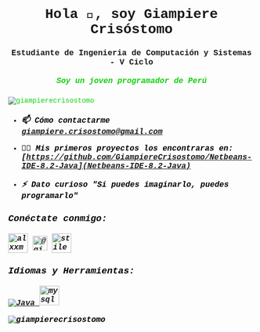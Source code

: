 <font face="Courier New">
<h1 align="center">Hola 👋, soy Giampiere Crisóstomo</h1>

<h3 align="center"> Estudiante de Ingenieria de Computación y Sistemas - V Ciclo

<font color="redlue"> <font size=3> <h5 align="center">Soy un joven programador de Perú </h5></font>

<p align=" izquierda"> <img src="https://komarev.com/ghpvc/?username=giampierecrisostomo&label=Profile%20views&color=0e75b6&style=flat" alt="giampierecrisostomo" /> </p>


<font face="Courier New" color="black"> <font size=3> <h5 align="left"> 

- 📫 Cómo contactarme *giampiere.crisostomo@gmail.com*
 
- 👨‍💻 Mis primeros proyectos los encontraras en: *[https://github.com/GiampiereCrisostomo/Netbeans-IDE-8.2-Java](Netbeans-IDE-8.2-Java)*

- ⚡ **Dato curioso** *"Si puedes imaginarlo, puedes programarlo"*

<h3 align="left">Conéctate conmigo:</h3>
<p align="left">
<a href="https://fb .com/alxxmc" target="blank"><img align="center" src="C:\Users\Ale\Documents\Visual Code Aprender\README\face.png" alt="alxxmc" height="40" width="40" /></a>
<a href="https://instagram.com/@giampierecrisostomo" target="blank"><img align="center" src="C:\Users\Ale\Documents\Visual Code Aprender\README\insta.png" alt="@giampierecrisostomo" height= "30"ancho="40" /></a>
<a href="https://www.youtube.com/c/stile mc" target="blank"><img align="center" src="C:\Users\Ale\Documents\Visual Code Aprender\README\yutu.png" alt="stile mc" height=40" width="40" /></a> </p> <h3
align

Idiomas y Herramientas:</h3>

<p align="left">  
</a> <a href="https://www.java.com" target="_blank" rel="noreferrer"> 
<img src="C:\Users\Ale\Documents\Visual Code Aprender\README\java.png" alt="Java" ancho="40" altura="40"/> </a> <a href="https://www.mysql.com/" target="_blank" rel="noreferrer"> <img src="C:\Users\Ale\Documents\Visual Code Aprender\README/mysql.png" alt="mysql" width="40" height="40"/> </a> 


<p> <img align="center" src="https://github-readme-stats.vercel.app/api?username=giampierecrisostomo&show_icons=true&locale=en" alt="giampierecrisostomo" /></p>

